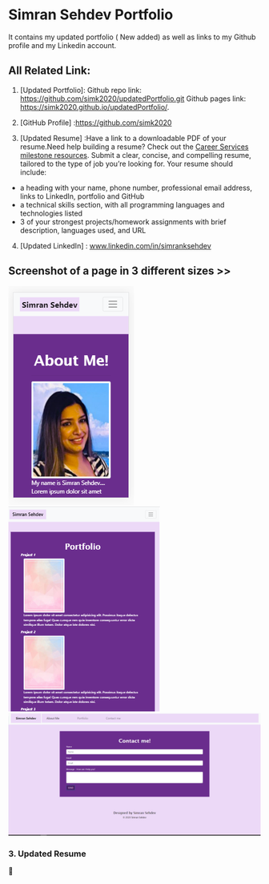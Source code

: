 # Simran Sehdev Portfolio

It contains my updated portfolio ( New added) as well as links to my Github profile and my Linkedin account.

## All Related Link:

1. [Updated Portfolio]: 
Github repo link: https://github.com/simk2020/updatedPortfolio.git
Github pages link:  https://simk2020.github.io/updatedPortfolio/.

2. [GitHub Profile] :https://github.com/simk2020

3. [Updated Resume] :Have a link to a downloadable PDF of your resume.Need help building a resume? Check out the [Career Services milestone resources](https://sites.google.com/2u.com/careerservices-webdev/coding-milestones/milestone-develop-your-resume).
Submit a clear, concise, and compelling resume, tailored to the type of job you’re looking for.
Your resume should include:
* a heading with your name, phone number, professional email address, links to LinkedIn, portfolio and GitHub
* a technical skills section, with all programming languages and technologies listed
* 3 of your strongest projects/homework assignments with brief description, languages used, and URL

4. [Updated LinkedIn] : www.linkedin.com/in/simranksehdev 

## Screenshot of a page in 3 different sizes >>

![demonstration](.\assets\images\S1.png)
![demonstration](.\assets\images\M2.png)
![demonstration](.\assets\images\L3.png)


### 3. Updated Resume

💁 

